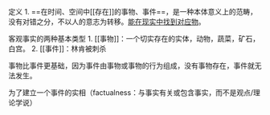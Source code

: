 定义
	1. ==在时间、空间中[[存在]]的事物、事件==，是一种本体意义上的范畴，没有对错之分，不以人的意志为转移。<u>能在现实中找到对应物</u>。

客观事实的两种基本类型
	1. [[事物]]：一个切实存在的实体，动物，蔬菜，矿石，白宫。
	2. [[事件]]：林肯被刺杀

事物比事件更基础，因为事件由事物或事物的行为组成，没有事物存在，事件就无法发生。

为了建立一个事件的实相（factualness：与事实有关或包含事实，而不是观点/理论学说）